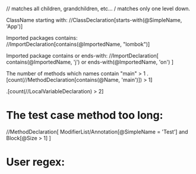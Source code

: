 // matches all children, grandchildren, etc...
/ matches only one level down. 



ClassName starting with: 
//ClassDeclaration[starts-with(@SimpleName, 'App')]

Imported packages contains:
//ImportDeclaration[contains(@ImportedName, "lombok")]

Imported package contains or ends-with: 
//ImportDeclaration[
    contains(@ImportedName, 'j')
    or ends-with(@ImportedName, 'on')
]

The number of methods which names contain "main" > 1
.[count(//MethodDeclaration[contains(@Name, 'main')]) > 1]

.[count(//LocalVariableDeclaration) > 2]




# The test case method too long:
//MethodDeclaration[
ModifierList/Annotation[@SimpleName = 'Test']
and
Block[@Size > 1]
]



# User regex:
<![CDATA[
//ClassDeclaration[matches(@SimpleName, '.*') or pmd-java:typeIs('junit.framework.TestCase')]
    (: a junit 3 method :)
    /ClassBody/MethodDeclaration[
        @Visibility="public"
        and starts-with(@Name, 'test')
        and not(ModifierList/Annotation[
          pmd-java:typeIs('org.junit.Test')
          or pmd-java:typeIs('org.junit.jupiter.api.Test')
          or pmd-java:typeIs('org.junit.jupiter.api.RepeatedTest')
          or pmd-java:typeIs('org.junit.jupiter.api.TestFactory')
          or pmd-java:typeIs('org.junit.jupiter.api.TestTemplate')
          or pmd-java:typeIs('org.junit.jupiter.params.ParameterizedTest')
          or pmd-java:typeIs('org.testng.annotations.Test')
          ]
        )
    ]
]]>